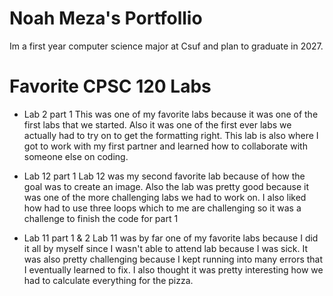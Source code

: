 # Noah Meza's Portfollio

Im a first year computer science major at Csuf and plan to graduate in 2027.

# Favorite CPSC 120 Labs

* Lab 2 part 1
This was one of my favorite labs because it was one of the first labs that we started. Also it was one of the first ever labs we actually had to try on to get the formatting right. This lab is also where I got to work with my first partner and learned how to collaborate with someone else on coding.

* Lab 12 part 1
Lab 12 was my second favorite lab because of how the goal was to create an image. Also the lab was pretty good because it was one of the more challenging labs we had to work on. I also liked how had to use three loops which to me are challenging so it was a challenge to finish the code for part 1

* Lab  11 part 1 & 2
Lab 11 was by far one of my favorite labs because I did it all by myself since I wasn't able to attend lab because I was sick. It was also pretty challenging because I kept running into many errors that I eventually learned to fix. I also thought it was pretty interesting how we had to calculate everything for the pizza.